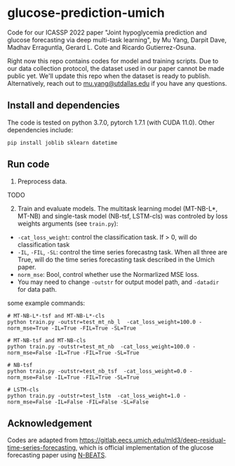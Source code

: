 # glucose-prediction-umich

Code for our ICASSP 2022 paper "Joint hypoglycemia prediction and glucose forecasting via deep multi-task learning", by Mu Yang, Darpit Dave, Madhav Erraguntla, Gerard L. Cote and Ricardo Gutierrez-Osuna. 

Right now this repo contains codes for model and training scripts. Due to our data collection protocol, the dataset used in our paper cannot be made public yet. We'll update this repo when the dataset is ready to publish. Alternatively, reach out to mu.yang@utdallas.edu if you have any questions.


## Install and dependencies

The code is tested on python 3.7.0, pytorch 1.7.1 (with CUDA 11.0). Other dependencies include:
```
pip install joblib sklearn datetime
```


## Run code

1. Preprocess data. 

TODO


2. Train and evaluate models. The multitask learning model (MT-NB-L*, MT-NB) and single-task model (NB-tsf, LSTM-cls) was controled by loss weights arguments (see `train.py`):
  - `-cat_loss_weight`: control the classification task. If > 0, will do classification task
  - `-IL`, `-FIL`, `-SL`: control the time series forecastng task. When all three are True, will do the time series forecasting task described in the Umich paper.
  - `norm_mse`: Bool, control whether use the Normarlized MSE loss.
  - You may need to change `-outstr` for output model path, and `-datadir` for data path.
  
  some example commands:
  ```
  # MT-NB-L*-tsf and MT-NB-L*-cls
  python train.py -outstr=test_mt_nb_l  -cat_loss_weight=100.0 -norm_mse=True -IL=True -FIL=True -SL=True
  
  # MT-NB-tsf and MT-NB-cls
  python train.py -outstr=test_mt_nb  -cat_loss_weight=100.0 -norm_mse=False -IL=True -FIL=True -SL=True
  
  # NB-tsf
  python train.py -outstr=test_nb_tsf  -cat_loss_weight=0.0 -norm_mse=False -IL=True -FIL=True -SL=True
  
  # LSTM-cls
  python train.py -outstr=test_lstm  -cat_loss_weight=1.0 -norm_mse=False -IL=False -FIL=False -SL=False
  ```


## Acknowledgement

Codes are adapted from https://gitlab.eecs.umich.edu/mld3/deep-residual-time-series-forecasting, which is official implementation of the glucose forecasting paper using [N-BEATS](http://ceur-ws.org/Vol-2675/paper18.pdf).
 
